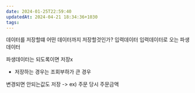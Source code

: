 ```yaml
---
date: 2024-01-25T22:59:40
updatedAt: 2024-04-21 18:34:36+1030
tags: 
---
```

데이터를 저장할떄 어떤 데이터까지 저장할것인가?
입력데이터
입력데이터로 오는 파생데이터

파생데이터는 되도록이면 저장x
- 저장하는 경우는 조회부하가 큰 경우

변경되면 안되는값도 저장
-> ex) 주문 당시 주문금액